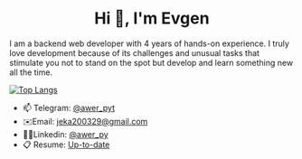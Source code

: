 <h1 align="center">Hi 👋, I'm Evgen</h1>


I am a backend web developer with 4 years of hands-on experience. I truly love development because of its challenges and unusual tasks that stimulate you not to stand on the spot but develop and learn something new all the time.

[![Top Langs](https://github-readme-stats.vercel.app/api/top-langs/?username=netWerpy&layout=compact&theme=onedark)](https://github.com/anuraghazra/github-readme-stats)


- 📫 Telegram: [@awer_pyt](https://t.me/awer_pyt)
- ✉️Email: [jeka200329@gmail.com](mailto:jeka200329@gmail.com)
- 🧑‍💻Linkedin: [@awer_py]([www.linkedin.com/in/awer-py-60029119b/])
- 📋 Resume: [Up-to-date](https://github.com/) 
